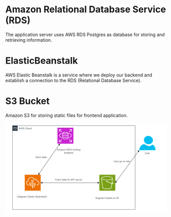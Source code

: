 # Amazon Relational Database Service (RDS)
The application server uses AWS RDS Postgres as database for storing and retrieving information.

# ElasticBeanstalk
AWS Elastic Beanstalk is a service where we deploy our backend and establish a connection to the RDS (Relational Database Service).


# S3 Bucket
Amazon S3 for storing static files for frontend application.


![Architecture Diagram](Architecture.png)

